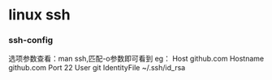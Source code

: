 # linux ssh

### ssh-config
选项参数查看：man ssh,匹配-o参数即可看到
eg：
    Host github.com
        Hostname github.com
        Port 22
        User git
        IdentityFile ~/.ssh/id_rsa
